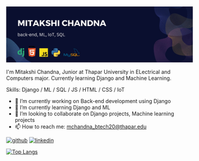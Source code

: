 ![](https://github.com/ChandnaM/picture/blob/main/banner.jpeg)

I'm Mitakshi Chandna, Junior at Thapar University in ELectrical and Computers major. Currently learning Django and Machine Learning.

Skills: Django / ML / SQL / JS / HTML / CSS / IoT 

- 🔭 I’m currently working on Back-end development using Django  
- 🌱 I’m currently learning Django and ML 
- 👯 I’m looking to collaborate on Django projects, Machine learning projects 
- 📫 How to reach me:  mchandna_btech20@thapar.edu 


[<img src='https://cdn.jsdelivr.net/npm/simple-icons@3.0.1/icons/github.svg' alt='github' height='40'>](https://github.com/SKULLDRAGON099)  [<img src='https://cdn.jsdelivr.net/npm/simple-icons@3.0.1/icons/linkedin.svg' alt='linkedin' height='40'>](https://www.linkedin.com/in/aastik-yadav-cauldron/)  

[![Top Langs](https://github-readme-stats.vercel.app/api/top-langs/?username=SKULLDRAGON099)](https://github.com/anuraghazra/github-readme-stats)

<!-- ![GitHub stats](https://github-readme-stats.vercel.app/api?username=SKULLDRAGON099&show_icons=true)  

![GitHub streak stats](https://streak-stats.demolab.com/?user=ChandnaM)   -->
